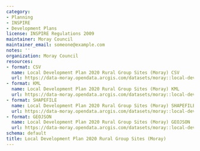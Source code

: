 ```yaml
---
category:
- Planning
- INSPIRE
- Development Plans
license: INSPIRE Regulations 2009
maintainer: Moray Council
maintainer_email: someone@example.com
notes: ''
organization: Moray Council
resources:
- format: CSV
  name: Local Development Plan 2020 Rural Group Sites (Moray) CSV
  url: https://data-moray.opendata.arcgis.com/datasets/moray::local-devevlopment-plan-2020-rural-group-sites-moray/about
- format: KML
  name: Local Development Plan 2020 Rural Group Sites (Moray) KML
  url: https://data-moray.opendata.arcgis.com/datasets/moray::local-devevlopment-plan-2020-rural-group-sites-moray/about
- format: SHAPEFILE
  name: Local Development Plan 2020 Rural Group Sites (Moray) SHAPEFILE
  url: https://data-moray.opendata.arcgis.com/datasets/moray::local-devevlopment-plan-2020-rural-group-sites-moray/about
- format: GEOJSON
  name: Local Development Plan 2020 Rural Group Sites (Moray) GEOJSON
  url: https://data-moray.opendata.arcgis.com/datasets/moray::local-devevlopment-plan-2020-rural-group-sites-moray/about
schema: default
title: Local Development Plan 2020 Rural Group Sites (Moray)
---
```

